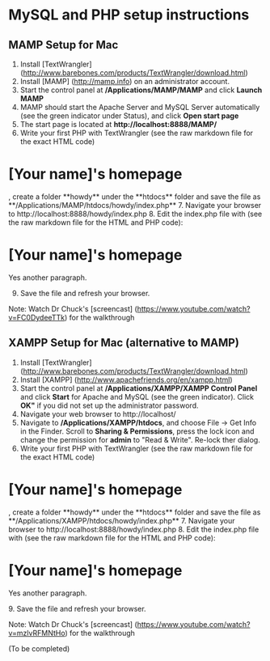 MySQL and PHP setup instructions
================================


MAMP Setup for Mac
----------------------
1. Install [TextWrangler] (http://www.barebones.com/products/TextWrangler/download.html)
2. Install [MAMP] (http://mamp.info) on an administrator account.
3. Start the control panel at **/Applications/MAMP/MAMP** and click **Launch MAMP**
4. MAMP should start the Apache Server and MySQL Server automatically (see the green indicator under Status), and click **Open start page**
5. The start page is located at **http://localhost:8888/MAMP/**
6. Write your first PHP with TextWrangler (see the raw markdown file for the exact HTML code)
<h1>[Your name]'s homepage</h1>
, create a folder **howdy** under the **htdocs** folder and save the file as **/Applications/MAMP/htdocs/howdy/index.php**
7. Navigate your browser to http://localhost:8888/howdy/index.php
8. Edit the index.php file with (see the raw markdown file for the HTML and PHP code):

<h1>[Your name]'s homepage</h1>
<p>
<?php
   echo "Hi there.\n";
   $answer = 6 * 7;
   echo "The answer is $answer, what was the question again?\n";
?>
</p>
<p>Yes another paragraph.</p>

9. Save the file and refresh your browser.

Note: Watch Dr Chuck's [screencast] (https://www.youtube.com/watch?v=FC0DydeeTTk) for the walkthrough


XAMPP Setup for Mac (alternative to MAMP)
---------------------
1. Install [TextWrangler] (http://www.barebones.com/products/TextWrangler/download.html)
2. Install [XAMPP] (http://www.apachefriends.org/en/xampp.html)
3. Start the control panel at **/Applications/XAMPP/XAMPP Control Panel** and click **Start** for Apache and MySQL (see the green indicator). Click **OK"** if you did not set up the administrator password.
4. Navigate your web browser to http://localhost/
5. Navigate to **/Applications/XAMPP/htdocs**, and choose File -> Get Info in the Finder. Scroll to **Sharing & Permissions**, press the lock icon and change the permission for **admin** to "Read & Write". Re-lock ther dialog.
6. Write your first PHP with TextWrangler (see the raw markdown file for the exact HTML code)
<h1>[Your name]'s homepage</h1>
, create a folder **howdy** under the **htdocs** folder and save the file as **/Applications/XAMPP/htdocs/howdy/index.php**
7. Navigate your browser to http://localhost:8888/howdy/index.php
8. Edit the index.php file with (see the raw markdown file for the HTML and PHP code):
<h1>[Your name]'s homepage</h1>
<p>
<?php
   echo "Hi there.\n";
   $answer = 6 * 7;
   echo "The answer is $answer, what was the question again?\n";
?>
</p>
<p>Yes another paragraph.</p>
9. Save the file and refresh your browser.

Note: Watch Dr Chuck's [screencast] (https://www.youtube.com/watch?v=mzlvRFMNtHo) for the walkthrough

(To be completed)
